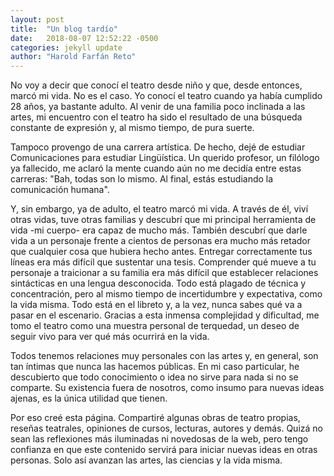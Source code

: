 ```yaml
---
layout: post
title:  "Un blog tardío"
date:   2018-08-07 12:52:22 -0500
categories: jekyll update
author: "Harold Farfán Reto"
---
```

No voy a decir que conocí el teatro desde niño y que, desde entonces, marcó mi vida. No es el caso. Yo conocí el teatro cuando ya  había cumplido 28 años, ya bastante adulto. Al venir de una familia poco inclinada a las artes, mi encuentro con el teatro ha sido el resultado de una  búsqueda constante de expresión y, al mismo tiempo, de pura suerte.

Tampoco provengo de una carrera artística. De hecho, dejé de estudiar Comunicaciones para estudiar Lingüística. Un querido profesor, un filólogo ya fallecido, me aclaró la mente cuando aún no me decidía entre estas carreras: "Bah, todas son lo mismo. Al final, estás estudiando la comunicación humana".

Y, sin embargo, ya de adulto, el teatro marcó mi vida. A través de él, viví otras vidas, tuve otras familias y descubrí que mi principal herramienta de vida -mi cuerpo- era capaz de mucho más. También descubrí que darle vida a un personaje frente a cientos de personas era mucho más retador que cualquier cosa que hubiera hecho antes. Entregar correctamente tus líneas era más difícil que sustentar una tesis. Comprender qué mueve a tu personaje a traicionar a su familia era más difícil que establecer relaciones sintácticas en una lengua desconocida. Todo está plagado de técnica y concentración, pero al mismo tiempo de incertidumbre y expectativa, como la vida misma. Todo está en el libreto y, a la vez, nunca sabes qué va a pasar en el escenario. Gracias a esta inmensa complejidad y dificultad, me tomo el teatro como una muestra personal de terquedad, un deseo de seguir vivo para ver qué más ocurrirá en la vida.

Todos tenemos relaciones muy personales con las artes y, en general, son tan íntimas que nunca las hacemos públicas. En mi caso particular, he descubierto que todo conocimiento o idea no sirve para nada si no se comparte. Su existencia fuera de nosotros, como insumo para nuevas ideas ajenas, es la única utilidad que tienen.

Por eso creé esta página. Compartiré algunas obras de teatro propias, reseñas teatrales, opiniones de cursos, lecturas, autores y demás. Quizá no sean las reflexiones más iluminadas ni novedosas de la web, pero tengo confianza en que este contenido servirá para iniciar nuevas ideas en otras personas. Solo así avanzan las artes, las ciencias y la vida misma.
